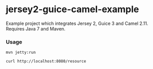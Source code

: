jersey2-guice-camel-example
===========================

Example project which integrates Jersey 2, Guice 3 and Camel 2.11. Requires Java 7 and Maven.

### Usage

`mvn jetty:run`
    
`curl http://localhost:8080/resource`
